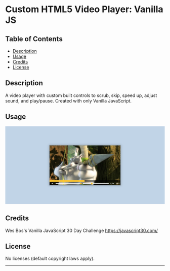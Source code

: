 # Custom HTML5 Video Player: Vanilla JS

## Table of Contents

- [Description](#description)
- [Usage](#usage)
- [Credits](#credits)
- [License](#license)

## Description

A video player with custom built controls to scrub, skip, speed up, adjust sound, and play/pause. Created with only Vanilla JavaScript.

## Usage

![Custom HTML5 Video Player screenshot 1](./assets/images/custom_video_player_full_screenshot.png)

## Credits

Wes Bos's Vanilla JavaScript 30 Day Challenge
https://javascript30.com/

## License

No licenses (default copyright laws apply).

---
